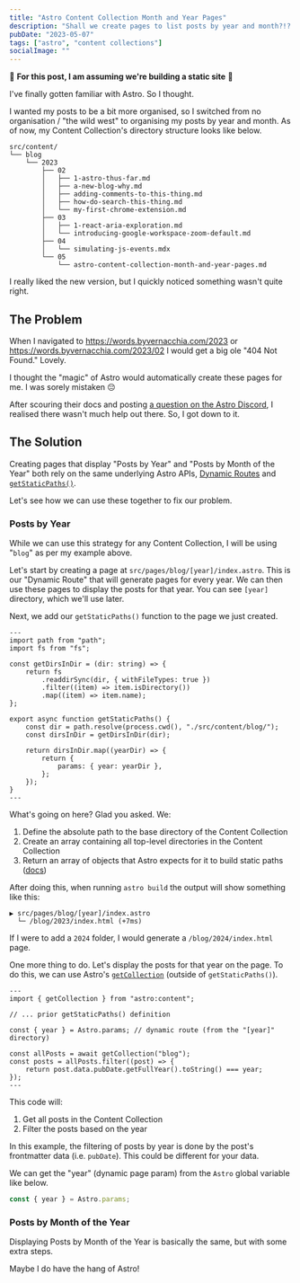 ```yaml
---
title: "Astro Content Collection Month and Year Pages"
description: "Shall we create pages to list posts by year and month?!? Yes, of course!"
pubDate: "2023-05-07"
tags: ["astro", "content collections"]
socialImage: ""
---
```


🚨 **For this post, I am assuming we're building a static site** 🚨

I've finally gotten familiar with Astro. So I thought.

I wanted my posts to be a bit more organised, so I switched from no organisation / "the wild west" to organising my posts
by year and month. As of now, my Content Collection's directory structure looks like below.

```
src/content/
└── blog
    └── 2023
        ├── 02
        │   ├── 1-astro-thus-far.md
        │   ├── a-new-blog-why.md
        │   ├── adding-comments-to-this-thing.md
        │   ├── how-do-search-this-thing.md
        │   └── my-first-chrome-extension.md
        ├── 03
        │   ├── 1-react-aria-exploration.md
        │   └── introducing-google-workspace-zoom-default.md
        ├── 04
        │   └── simulating-js-events.mdx
        └── 05
            └── astro-content-collection-month-and-year-pages.md
```

I really liked the new version, but I quickly noticed something wasn't quite right.

## The Problem

When I navigated to https://words.byvernacchia.com/2023 or https://words.byvernacchia.com/2023/02 I would get a big ole
"404 Not Found." Lovely.

I thought the "magic" of Astro would automatically create these pages for me. I was sorely mistaken 😔

After scouring their docs and posting [a question on the Astro Discord](https://discord.com/channels/830184174198718474/1097931916025544845/1097931916025544845),
I realised there wasn't much help out there. So, I got down to it.

## The Solution

Creating pages that display "Posts by Year" and "Posts by Month of the Year" both rely on the same underlying Astro APIs,
[Dynamic Routes](https://docs.astro.build/en/core-concepts/routing/#dynamic-routes) and
[`getStaticPaths()`](https://docs.astro.build/en/reference/api-reference/#getstaticpaths).

Let's see how we can use these together to fix our problem.

### Posts by Year

While we can use this strategy for any Content Collection, I will be using "`blog`" as per my example above.

Let's start by creating a page at `src/pages/blog/[year]/index.astro`. This is our "Dynamic Route" that will generate
pages for every year. We can then use these pages to display the posts for that year. You can see `[year]` directory,
which we'll use later.

Next, we add our `getStaticPaths()` function to the page we just created.

```astro
---
import path from "path";
import fs from "fs";

const getDirsInDir = (dir: string) => {
    return fs
        .readdirSync(dir, { withFileTypes: true })
        .filter((item) => item.isDirectory())
        .map((item) => item.name);
};

export async function getStaticPaths() {
    const dir = path.resolve(process.cwd(), "./src/content/blog/");
    const dirsInDir = getDirsInDir(dir);

    return dirsInDir.map((yearDir) => {
        return {
            params: { year: yearDir },
        };
    });
}
---
```

What's going on here? Glad you asked. We:

1. Define the absolute path to the base directory of the Content Collection
2. Create an array containing all top-level directories in the Content Collection
3. Return an array of objects that Astro expects for it to build static paths ([docs](https://docs.astro.build/en/reference/api-reference/#params))

After doing this, when running `astro build` the output will show something like this:

```
▶ src/pages/blog/[year]/index.astro
  └─ /blog/2023/index.html (+7ms)
```

If I were to add a `2024` folder, I would generate a `/blog/2024/index.html` page.

One more thing to do. Let's display the posts for that year on the page. To do this, we can use Astro's
[`getCollection`](https://docs.astro.build/en/reference/api-reference/#getcollection) (outside of `getStaticPaths()`).

```astro
---
import { getCollection } from "astro:content";

// ... prior getStaticPaths() definition

const { year } = Astro.params; // dynamic route (from the "[year]" directory)

const allPosts = await getCollection("blog");
const posts = allPosts.filter((post) => {
    return post.data.pubDate.getFullYear().toString() === year;
});
---
```

This code will:

1. Get all posts in the Content Collection
2. Filter the posts based on the year

In this example, the filtering of posts by year is done by the post's frontmatter data (i.e. `pubDate`). This could be
different for your data.

We can get the "year" (dynamic page param) from the `Astro` global variable like below.

```js
const { year } = Astro.params;
```

### Posts by Month of the Year

Displaying Posts by Month of the Year is basically the same, but with some extra steps.

Maybe I do have the hang of Astro!

